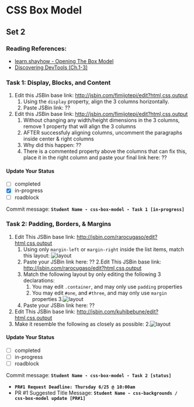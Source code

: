 # CSS Box Model

## Set 2

### Reading References:

- [learn.shayhow - Opening The Box Model](http://learn.shayhowe.com/html-css/opening-the-box-model)
- [Discovering DevTools (Ch.1-3)](http://discover-devtools.codeschool.com/)

### Task 1: Display, Blocks, and Content

1. Edit this JSBin base link: <http://jsbin.com/fimijotepi/edit?html,css,output>
    1. Using the `display` property, align the 3 columns horizontally.
   2. Paste JSBin link: ??
2. Edit this JSBin base link: <http://jsbin.com/fimijotepi/edit?html,css,output>
   1. Without changing any width/height dimensions in the 3 columns, remove 1 property that will align the 3 columns
   2. AFTER successfuly aligning columns, uncomment the paragraphs inside center & right columns
   3. Why did this happen: ??
   4. There is a commented property above the columns that can fix this, place it in the right column and paste your final link here: ??

#### Update Your Status
- [ ] completed
- [X] in-progress
- [ ] roadblock

Commit message: __`Student Name - css-box-model - Task 1 [in-progress]`__

### Task 2: Padding, Borders, & Margins

1. Edit This JSBin base link: <http://jsbin.com/rarocugaso/edit?html,css,output>
   1. Using only `margin-left` or `margin-right` inside the list items, match this layout: ![layout](https://cloud.githubusercontent.com/assets/6971908/8344341/2e4516f8-1a95-11e5-890d-3fe86ba7f6e2.png)
   2. Paste your JSBin link here: ??
2.Edit This JSBin base link: <http://jsbin.com/rarocugaso/edit?html,css,output>
   1. Match the following layout by only editing the following 3 declarations:
      1. You may edit `.container`, and may only use `padding` properties
      2. You may edit `#one`, and `#three`, and may only use `margin` properties
      3.![layout](https://cloud.githubusercontent.com/assets/6971908/8344473/1b636db2-1a97-11e5-91bb-b4c7e4850041.png)
   2. Paste your JSBin link here: ??
3. Edit This JSBin base link: <http://jsbin.com/kuhibebune/edit?html,css,output>
  1. Make it resemble the following as closely as possible:
  2.![layout](https://cloud.githubusercontent.com/assets/6971908/8344680/9f439fba-1a99-11e5-8f10-8664f02cc07a.png)

#### Update Your Status
- [ ] completed
- [ ] in-progress
- [ ] roadblock

Commit message: __`Student Name - css-box-model - Task 2 [status]`__

- __`PR#1 Request Deadline: Thursday 6/25 @ 10:00am`__
- PR #1 Suggested Title Message: __`Student Name - css-backgrounds / css-box-model update [PR#1]`__
